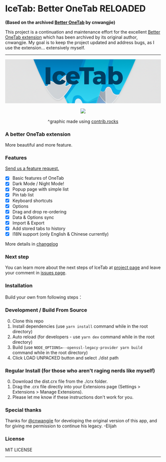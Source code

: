 # IceTab: Better OneTab **RELOADED**

**(Based on the archived [Better OneTab](https://github.com/cnwangjie/better-onetab) by cnwangjie)**

This project is a continuation and maintenance effort for the excellent [Better OneTab extension](https://github.com/cnwangjie/better-onetab) which has been archived by its original author, cnwangjie. My goal is to keep the project updated and address bugs, as I use the extension... extensively myself.

---

<p align="center">
  <img src="IceTab_banner.png">
</p>

<p align="center">
<a href="https://github.com/elijahcommits/icetab/graphs/contributors">
  <img src="https://contrib.rocks/image?repo=elijahcommits/icetab" />
</a>
<p align="center">^graphic made using <a href="https://contrib.rocks">contrib.rocks</a></p>
</p>

<!-- <p align="center">
<a href="https://circleci.com/gh/cnwangjie/better-onetab"><img src="https://img.shields.io/circleci/project/github/cnwangjie/better-onetab/master.svg?style=flat-square" alt="CircleCI"></a>
<a href="https://chrome.google.com/webstore/detail/better-onetab/eookhngofldnbnidjlbkeecljkfpmfpg"><img src="https://img.shields.io/chrome-web-store/v/eookhngofldnbnidjlbkeecljkfpmfpg.svg?style=flat-square" alt="Chrome Web Store"></a>
<a href="https://addons.mozilla.org/firefox/addon/better-onetab/"><img src="https://img.shields.io/amo/v/better-onetab.svg?style=flat-square" alt="Mozilla Add-ons"></a>
<img src="https://img.shields.io/github/license/cnwangjie/better-onetab.svg?style=flat-square" alt="GitHub">
<img src="https://img.shields.io/github/last-commit/cnwangjie/better-onetab.svg?style=flat-square" alt="GitHub last commit">
<a href="https://gitter.im/better-onetab/Lobby?utm_source=badge&utm_medium=badge&utm_campaign=pr-badge&utm_content=badge"><img src="https://img.shields.io/gitter/room/better-onetab/Lobby.svg?style=flat-square" alt="Join the chat at https://gitter.im/better-onetab/Lobby"></a>
</p> -->

### A better OneTab extension

More beautiful and more feature.

### Features

[Send us a feature request.](https://github.com/elijahcommits/icetab/issues/new)

 - [x] Basic features of OneTab
 - [x] Dark Mode / Night Mode!
 - [x] Popup page with simple list
 - [x] Pin tab list
 - [x] Keyboard shortcuts
 - [x] Options
 - [x] Drag and drop re-ordering
 - [x] Data & Options sync
 - [x] Import & Export
 - [x] Add stored tabs to history
 - [x] I18N support (only English & Chinese currently)

More details in [changelog](CHANGELOG.md)

### Next step

You can learn more about the next steps of IceTab at [project page](https://github.com/elijahcommits/IceTab/projects/1) and leave your comment in [issues page](https://github.com/elijahcommits/better-onetab/issues).

### Installation

Build your own from following steps：

### Development / Build From Source

0. Clone this repo
0. Install dependencies (use `yarn install` command while in the root directory)
0. Auto reload (for developers - use `yarn dev` command while in the root directory)
0. Build (use `NODE_OPTIONS=--openssl-legacy-provider yarn build` command while in the root directory)
0. Click LOAD UNPACKED button and select ./dist path


### Regular Install (for those who aren't raging nerds like myself)

0. Download the dist.crx file from the ./crx folder.
0. Drag the .crx file directly into your Extensions page (Settings > Extensions > Manage Extensions).
0. Please let me know if these instructions don't work for you.

### Special thanks

Thanks for [@cnwangjie](https://github.com/cnwangjie/) for developing the original version of this app, and for giving me permission to continue his legacy. -Elijah

### License

MIT LICENSE

---
